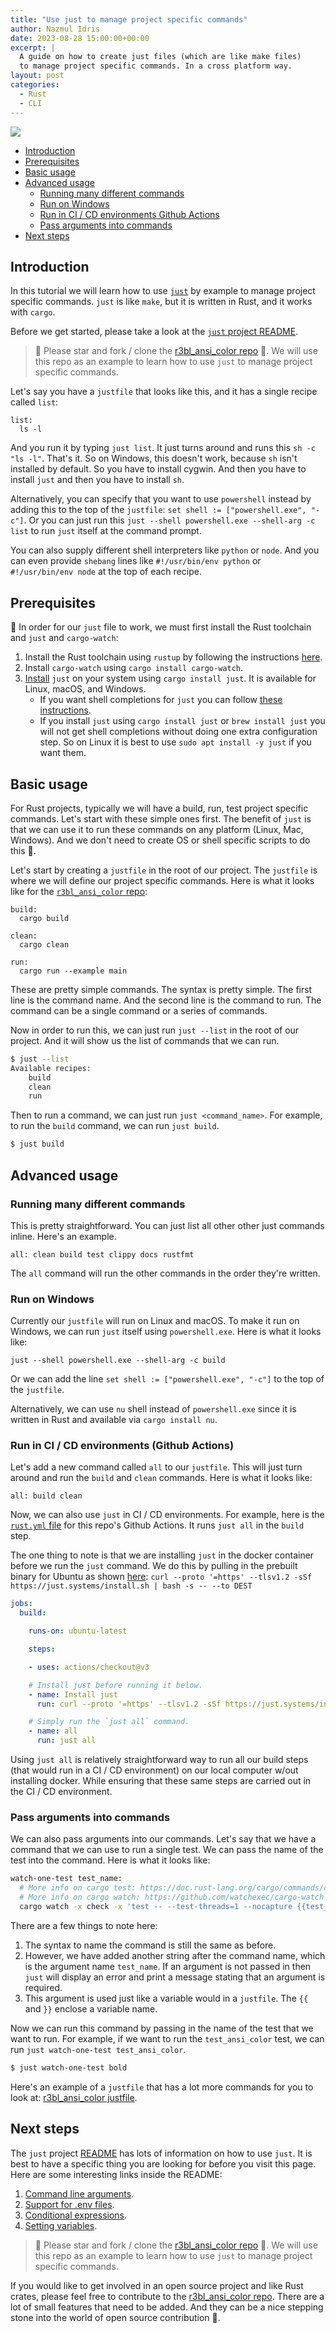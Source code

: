 ```yaml
---
title: "Use just to manage project specific commands"
author: Nazmul Idris
date: 2023-08-28 15:00:00+00:00
excerpt: |
  A guide on how to create just files (which are like make files)
  to manage project specific commands. In a cross platform way.
layout: post
categories:
  - Rust
  - CLI
---
```


<img class="post-hero-image" src="{{ 'assets/justfile.svg' | relative_url }}"/>

<!-- TOC -->

- [Introduction](#introduction)
- [Prerequisites](#prerequisites)
- [Basic usage](#basic-usage)
- [Advanced usage](#advanced-usage)
  - [Running many different commands](#running-many-different-commands)
  - [Run on Windows](#run-on-windows)
  - [Run in CI / CD environments Github Actions](#run-in-ci--cd-environments-github-actions)
  - [Pass arguments into commands](#pass-arguments-into-commands)
- [Next steps](#next-steps)

<!-- /TOC -->

## Introduction
<a id="markdown-introduction" name="introduction"></a>


In this tutorial we will learn how to use [`just`](https://github.com/casey/just) by example to
manage project specific commands. `just` is like `make`, but it is written in Rust, and it works
with `cargo`.

Before we get started, please take a look at the
[`just` project README](https://github.com/casey/just).

> 🚀 Please star and fork / clone the
> [r3bl_ansi_color repo](https://github.com/r3bl-org/r3bl_ansi_color) 🌟.
> We will use this repo as
> an example to learn how to use `just` to manage project specific commands.

Let's say you have a `justfile` that looks like this, and it has a single recipe called
`list`:

```justfile
list:
  ls -l
```

And you run it by typing `just list`. It just turns around and runs this `sh -c "ls -l"`.
That's it. So on Windows, this doesn't work, because `sh` isn't installed by default. So
you have to install cygwin. And then you have to install `just` and then you have to
install `sh`.

Alternatively, you can specify that you want to use `powershell` instead by
adding this to the top of the `justfile`: `set shell := ["powershell.exe", "-c"]`. Or you
can just run this `just --shell powershell.exe --shell-arg -c list` to run `just` itself
at the command prompt.

You can also supply different shell interpreters like `python` or `node`. And you can even
provide `shebang` lines like `#!/usr/bin/env python` or `#!/usr/bin/env node` at the top
of each recipe.

## Prerequisites
<a id="markdown-prerequisites" name="prerequisites"></a>


🌠 In order for our `just` file to work, we must first install the Rust toolchain and `just` and
`cargo-watch`:

1. Install the Rust toolchain using `rustup` by following the instructions
   [here](https://rustup.rs/).
1. Install `cargo-watch` using `cargo install cargo-watch`.
1. [Install](https://just.systems/man/en/chapter_4.html) `just` on your system using
   `cargo install just`. It is available for Linux, macOS, and Windows.
   - If you want shell completions for `just` you can follow
     [these instructions](https://github.com/casey/just#shell-completion-scripts).
   - If you install `just` using `cargo install just` or `brew install just` you will not get shell
     completions without doing one extra configuration step. So on Linux it is best to use
     `sudo apt install -y just` if you want them.

## Basic usage
<a id="markdown-basic-usage" name="basic-usage"></a>

For Rust projects, typically we will have a build, run, test project specific commands. Let's start
with these simple ones first. The benefit of `just` is that we can use it to run these commands on
any platform (Linux, Mac, Windows). And we don't need to create OS or shell specific scripts to do
this 🎉.

Let's start by creating a `justfile` in the root of our project. The `justfile` is where we will
define our project specific commands. Here is what it looks like for the
[`r3bl_ansi_color` repo](https://github.com/r3bl-org/r3bl_ansi_color/blob/main/justfile):

```text
build:
  cargo build

clean:
  cargo clean

run:
  cargo run --example main
```

These are pretty simple commands. The syntax is pretty simple. The first line is the command name.
And the second line is the command to run. The command can be a single command or a series of
commands.

Now in order to run this, we can just run `just --list` in the root of our project. And it will show
us the list of commands that we can run.

```bash
$ just --list
Available recipes:
    build
    clean
    run
```

Then to run a command, we can just run `just <command_name>`. For example, to run the `build`
command, we can run `just build`.

```bash
$ just build
```

## Advanced usage
<a id="markdown-advanced-usage" name="advanced-usage"></a>

### Running many different commands
<a id="markdown-running-many-different-commands" name="running-many-different-commands"></a>

This is pretty straightforward. You can just list all other other just commands inline.
Here's an example.

```just
all: clean build test clippy docs rustfmt
```

The `all` command will run the other commands in the order they're written.

### Run on Windows
<a id="markdown-run-on-windows" name="run-on-windows"></a>

Currently our `justfile` will run on Linux and macOS. To make it run on Windows, we can
run `just` itself using `powershell.exe`. Here is what it looks like:

```shell
just --shell powershell.exe --shell-arg -c build
```

Or we can add the line `set shell := ["powershell.exe", "-c"]` to the top of the
`justfile`.

Alternatively, we can use `nu` shell instead of `powershell.exe` since it is written in
Rust and available via `cargo install nu`.

### Run in CI / CD environments (Github Actions)
<a id="markdown-run-in-ci-%2F-cd-environments-github-actions" name="run-in-ci-%2F-cd-environments-github-actions"></a>

Let's add a new command called `all` to our `justfile`. This will just turn around and run the
`build` and `clean` commands. Here is what it looks like:

```justfile
all: build clean
```

Now, we can also use `just` in CI / CD environments. For example, here is the [`rust.yml`
file](https://github.com/r3bl-org/r3bl_ansi_color/blob/main/.github/workflows/rust.yml)
for this repo's Github Actions. It runs `just all` in the `build` step.

The one thing to note is that we are installing `just` in the docker container before we
run the `just` command. We do this by pulling in the prebuilt binary for Ubuntu as shown
[here](https://github.com/casey/just#pre-built-binaries): `curl --proto '=https' --tlsv1.2
-sSf https://just.systems/install.sh | bash -s -- --to DEST`

```yaml
jobs:
  build:

    runs-on: ubuntu-latest

    steps:

    - uses: actions/checkout@v3

    # Install just before running it below.
    - name: Install just
      run: curl --proto '=https' --tlsv1.2 -sSf https://just.systems/install.sh | bash -s -- --to /usr/local/bin

    # Simply run the `just all` command.
    - name: all
      run: just all
```

Using `just all` is relatively straightforward way to run all our build steps (that would
run in a CI / CD environment) on our local computer w/out installing docker. While
ensuring that these same steps are carried out in the CI / CD environment.

### Pass arguments into commands
<a id="markdown-pass-arguments-into-commands" name="pass-arguments-into-commands"></a>

We can also pass arguments into our commands. Let's say that we have a command that we can use to
run a single test. We can pass the name of the test into the command. Here is what it looks like:

```bash
watch-one-test test_name:
  # More info on cargo test: https://doc.rust-lang.org/cargo/commands/cargo-test.html
  # More info on cargo watch: https://github.com/watchexec/cargo-watch
  cargo watch -x check -x 'test -- --test-threads=1 --nocapture {{test_name}}' -c -q
```

There are a few things to note here:

1. The syntax to name the command is still the same as before.
1. However, we have added another string after the command name, which is the argument name
   `test_name`. If an argument is not passed in then `just` will display an error and print a
   message stating that an argument is required.
1. This argument is used just like a variable would in a `justfile`. The `{{` and `}}` enclose a
   variable name.

Now we can run this command by passing in the name of the test that we want to run. For example, if
we want to run the `test_ansi_color` test, we can run `just watch-one-test test_ansi_color`.

```bash
$ just watch-one-test bold
```

Here's an example of a `justfile` that has a lot more commands for you to look at:
[r3bl_ansi_color justfile](https://github.com/r3bl-org/r3bl_ansi_color/blob/main/justfile).

## Next steps
<a id="markdown-next-steps" name="next-steps"></a>


The `just` project [README](https://github.com/casey/just) has lots of information on how to use
`just`. It is best to have a specific thing you are looking for before you visit this page. Here are
some interesting links inside the README:

1. [Command line arguments](https://github.com/casey/just#recipe-parameters).
1. [Support for .env files](https://github.com/casey/just#dotenv-integration).
1. [Conditional expressions](https://github.com/casey/just#conditional-expressions).
1. [Setting variables](https://github.com/casey/just#setting-variables-from-the-command-line).

> 🚀 Please star and fork / clone the
> [r3bl_ansi_color repo](https://github.com/r3bl-org/r3bl_ansi_color) 🌟.
> We will use this repo as
> an example to learn how to use `just` to manage project specific commands.

If you would like to get involved in an open source project and like Rust crates, please feel free
to contribute to the [r3bl_ansi_color repo](https://github.com/r3bl-org/r3bl_ansi_color). There are
a lot of small features that need to be added. And they can be a nice stepping stone into the world
of open source contribution 🎉.

